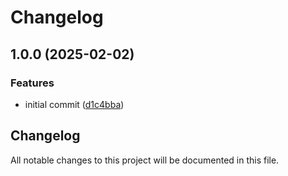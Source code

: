 # Changelog

## 1.0.0 (2025-02-02)


### Features

* initial commit ([d1c4bba](https://github.com/juliaschiller150/react-singleton-context-example-library/commit/d1c4bbabef2b618a32ec230ab90893fcdc3b0807))

## Changelog

All notable changes to this project will be documented in this file.
